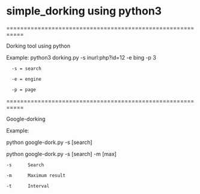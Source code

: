# simple_dorking using python3

===========================================================

Dorking tool using python

Example: python3 dorking.py -s inurl:php?id=12 -e bing -p 3

	  -s = search

	  -e = engine

	  -p = page

===========================================================

Google-dorking

Example:

python google-dork.py -s [search]

python google-dork.py -s [search] -m [max]

	-s		Search
	
	-m		Maximum result
	
	-t		Interval

